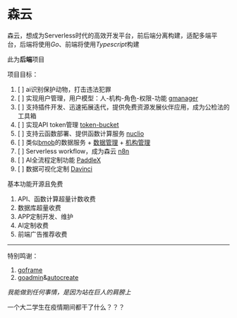 # 森云

森云，想成为Serverless时代的高效开发平台，前后端分离构建，适配多端平台，后端将使用*Go*、前端将使用*Typescript*构建

此为**后端**项目

项目目标：
1. [ ] ai识别保护动物，打击违法犯罪
2. [ ] 实现用户管理，用户模型：人-机构-角色-权限-功能   [gmanager](https://github.com/goflyfox/gmanager)
3. [ ] 支持插件开发、迅速拓展迭代，提供免费资源发展伙伴应用，成为公检法的工具箱
4. [ ] 实现API token管理 [token-bucket](https://github.com/juju/ratelimit)
5. [ ] 支持云函数部署、提供函数计算服务 [nuclio](https://github.com/nuclio/nuclio)
6. [ ] 类似[bmob](https://www.bmob.cn/)的数据服务 + [数据管理](https://github.com/CrazyRocks/goadmin) + [机构管理](https://github.com/goflyfox/gmanager)
7. [ ] Serverless workflow，成为森云 [n8n](https://github.com/n8n-io/n8n)
8. [ ] AI全流程定制功能 [PaddleX](https://github.com/PaddlePaddle/PaddleX)
9. [ ] 数据可视化定制 [Davinci](https://github.com/edp963/davinci)


基本功能开源且免费
1. API、函数计算超量计数收费
2. 数据库超量收费
3. APP定制开发、维护
4. AI定制收费
5. 前端广告推荐收费

---
特别鸣谢：

1. [goframe](https://github.com/gogf/gf)
2. [goadmin](https://github.com/CrazyRocks/goadmin)&[autocreate](https://github.com/CrazyRocks/autocreate)

*我能做到任何事情，是因为站在巨人的肩膀上*

一个大二学生在疫情期间都干了什么？？？
